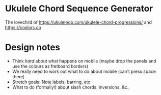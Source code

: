 # Ukulele Chord Sequence Generator

The lovechild of https://ukulelego.com/ukulele-chord-progressions/ and https://coolors.co

# Design notes

- Think _hard_ about what happens on mobile (maybe drop the panels and use the colours as fretboard borders)
- We really need to work out what to do about mobile (can't press space there)
- Stretch goals: Note labels, barring, etc
- What to do (formally!) about slash chords, inversions, &c.,

